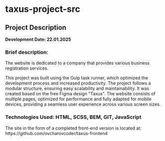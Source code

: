 # taxus-project-src
<h2>Project Description</h2>
<b>Development Date: 22.01.2025</b>
<h3>Brief description:</h3>
<p>The website is dedicated to a company that provides various business registration services.</p>
<p>This project was built using the Gulp task runner, which optimized the development process and increased productivity. The project follows a modular structure, ensuring easy scalability and maintainability. It was created based on the free Figma design "Taxus". The website consists of multiple pages, optimized for performance and fully adapted for mobile devices, providing a seamless user experience across various screen sizes.</p>

<h3>Technologies Used: HTML, SCSS, BEM, GIT, JavaScript</h3>

<p>The site in the form of a completed front-end version is located at: https://github.com/ovcharovcoder/taxus-frontend</p>
